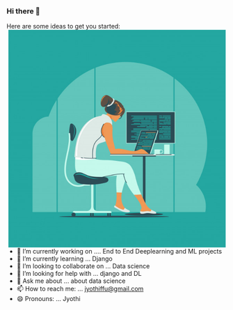 ### Hi there 👋



Here are some ideas to get you started:
<img src="https://github.com/Jyothif/Jyothif/blob/main/Jyo.jpg"
     align=right
     width = '500'
     height = '500'
     />

- 🔭 I’m currently working on .... End to End Deeplearning and ML projects
- 🌱 I’m currently learning ... Django
- 👯 I’m looking to collaborate on ... Data science
- 🤔 I’m looking for help with ... django and DL
- 💬 Ask me about ... about data science
- 📫 How to reach me: ... jyothiffu@gmail.com
- 😄 Pronouns: ... Jyothi
